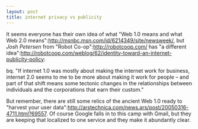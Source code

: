 ```yaml
--- 
layout: post
title: internet privacy vs publicity
---
```

It seems everyone has their own idea of what "Web 1.0 means and what Web 2.0 means":http://msnbc.msn.com/id/6214349/site/newsweek/, but <cite>Josh Petersen</cite> from "Robot Co-op":http://robotcoop.com/ has "a different idea":http://robotcoop.com/weblog/62/identity-toward-an-internet-publicity-policy:

bq. "If internet 1.0 was mostly about making the internet work for business, internet 2.0 seems to me to be more about making it work for people – and part of that shift means some tectonic changes in the relationships between individuals and the corporations that earn their custom."

But remember, there are still some relics of the ancient Web 1.0 ready to "harvest your user data":http://arstechnica.com/news.ars/post/20050316-4711.html?69557.  Of course Google falls in to this camp with Gmail, but they are keeping that localized to one service and they make it abundantly clear.
